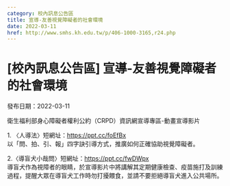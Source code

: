 ```yaml
---
category: 校內訊息公告區
title: 宣導-友善視覺障礙者的社會環境
date: 2022-03-11
href: http://www.smhs.kh.edu.tw/p/406-1000-3165,r24.php
---
```


# [校內訊息公告區] 宣導-友善視覺障礙者的社會環境

發布日期：2022-03-11

衛生福利部身心障礙者權利公約（CRPD）資訊網宣導專區-動畫宣導影片  
  
1\. 〈人導法〉短網址：https://ppt.cc/foEfBx  
以「問、拍、引、報」四字訣引導方式，推廣如何正確協助視覺障礙者。  
  
2.〈導盲犬小哉問〉短網址：https://ppt.cc/fwDWpx  
導盲犬作為視障者的眼睛，於宣導影片中將講解其定期健康檢查、疫苗施打及訓練過程，提醒大眾在導盲犬工作時勿打擾餵食，並請不要拒絕導盲犬進入公共場所。

